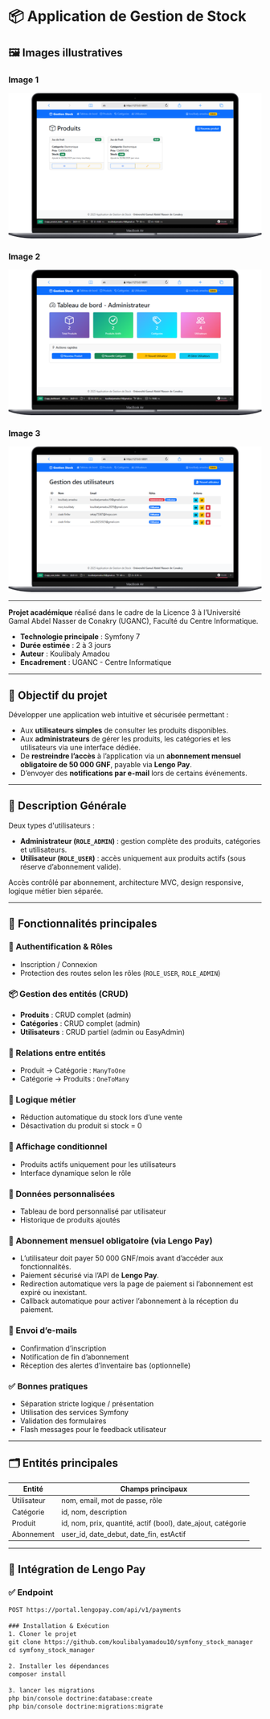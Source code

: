 # 📦 Application de Gestion de Stock

## 🖼️ Images illustratives

### Image 1
![Image 1](public/images/1.png)

### Image 2
![Image 2](public/images/2.png)

### Image 3
![Image 3](public/images/3.png)

---

**Projet académique** réalisé dans le cadre de la Licence 3 à l’Université Gamal Abdel Nasser de Conakry (UGANC), Faculté du Centre Informatique.

- **Technologie principale** : Symfony 7  
- **Durée estimée** : 2 à 3 jours  
- **Auteur** : Koulibaly Amadou  
- **Encadrement** : UGANC - Centre Informatique

---

## 🎯 Objectif du projet

Développer une application web intuitive et sécurisée permettant :
- Aux **utilisateurs simples** de consulter les produits disponibles.
- Aux **administrateurs** de gérer les produits, les catégories et les utilisateurs via une interface dédiée.
- De **restreindre l’accès** à l’application via un **abonnement mensuel obligatoire de 50 000 GNF**, payable via **Lengo Pay**.
- D’envoyer des **notifications par e-mail** lors de certains événements.

---

## 🧩 Description Générale

Deux types d'utilisateurs :
- **Administrateur (`ROLE_ADMIN`)** : gestion complète des produits, catégories et utilisateurs.
- **Utilisateur (`ROLE_USER`)** : accès uniquement aux produits actifs (sous réserve d’abonnement valide).

Accès contrôlé par abonnement, architecture MVC, design responsive, logique métier bien séparée.

---

## 🚀 Fonctionnalités principales

### 🔐 Authentification & Rôles
- Inscription / Connexion
- Protection des routes selon les rôles (`ROLE_USER`, `ROLE_ADMIN`)

### 📦 Gestion des entités (CRUD)
- **Produits** : CRUD complet (admin)
- **Catégories** : CRUD complet (admin)
- **Utilisateurs** : CRUD partiel (admin ou EasyAdmin)

### 🔁 Relations entre entités
- Produit → Catégorie : `ManyToOne`
- Catégorie → Produits : `OneToMany`

### 🧠 Logique métier
- Réduction automatique du stock lors d’une vente
- Désactivation du produit si stock = 0

### 🎯 Affichage conditionnel
- Produits actifs uniquement pour les utilisateurs
- Interface dynamique selon le rôle

### 👤 Données personnalisées
- Tableau de bord personnalisé par utilisateur
- Historique de produits ajoutés

### 📅 Abonnement mensuel obligatoire (via Lengo Pay)
- L’utilisateur doit payer 50 000 GNF/mois avant d’accéder aux fonctionnalités.
- Paiement sécurisé via l’API de **Lengo Pay**.
- Redirection automatique vers la page de paiement si l’abonnement est expiré ou inexistant.
- Callback automatique pour activer l’abonnement à la réception du paiement.

### 📧 Envoi d’e-mails
- Confirmation d’inscription
- Notification de fin d’abonnement
- Réception des alertes d’inventaire bas (optionnelle)

### ✅ Bonnes pratiques
- Séparation stricte logique / présentation
- Utilisation des services Symfony
- Validation des formulaires
- Flash messages pour le feedback utilisateur

---

## 🗂️ Entités principales

| Entité      | Champs principaux                                                  |
|-------------|--------------------------------------------------------------------|
| Utilisateur | nom, email, mot de passe, rôle                                     |
| Catégorie   | id, nom, description                                               |
| Produit     | id, nom, prix, quantité, actif (bool), date_ajout, catégorie       |
| Abonnement  | user_id, date_debut, date_fin, estActif                            |

---

## 🔗 Intégration de Lengo Pay

### ✅ Endpoint

```http
POST https://portal.lengopay.com/api/v1/payments

### Installation & Exécution
1. Cloner le projet
git clone https://github.com/koulibalyamadou10/symfony_stock_manager
cd symfony_stock_manager

2. Installer les dépendances
composer install

3. lancer les migrations
php bin/console doctrine:database:create
php bin/console doctrine:migrations:migrate
